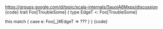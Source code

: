 https://groups.google.com/d/topic/scala-internals/5auoiA6Mxps/discussion
{code}
trait Foo[TroubleSome] {
  type EdgeT <: Foo[TroubleSome]

  this match {
    case e: Foo[_]#EdgeT => ???
  }
}
{code}
